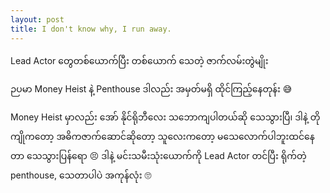 ```yaml
---
layout: post
title: I don't know why, I run away.
---
```

Lead Actor တွေတစ်ယောက်ပြီး တစ်ယောက် သေတဲ့ ဇာက်လမ်းတွဲမျိုး

ဉပမာ Money Heist နဲ့ Penthouse
ဒါလည်း အမှတ်မရှိ ထိုင်ကြည့်နေတုန်း 😅

Money Heist မှာလည်း အော် နိုင်ရိုဘီလေး သဘောကျပါတယ်ဆို သေသွားပြီ၊ ဒါနဲ့ တိုကျိုကတော့ အဓိကဇာက်ဆောင်ဆိုတော့ သူလေးကတော့ မသေလောက်ပါဘူးထင်နေတာ သေသွားပြန်ရော 😣
ဒါနဲ့ မင်းသမီးသုံးယောက်ကို Lead Actor တင်ပြီး ရိုက်တဲ့ penthouse, သေတာပါပဲ အကုန်လုံး 🙄
